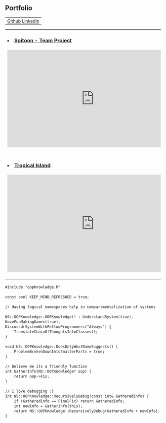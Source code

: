 ## Portfolio
<div>
    <table>
  <tr>
    <td align="left"><a href="https://github.com/Faizanshah007">Github</a> <a href="https://www.linkedin.com/in/faizanshah-ansari-gamedev/">LinkedIn</a></td>
  </tr>
</table>
  </div>
  <div>
<table>
  <tr>
    <td><h3>
        <li><a href="https://github.com/Faizanshah007/Spitoon-TeamProject">Spitoon - Team Project</a></li>
        <br><iframe width="560" height="315" src="https://www.youtube.com/embed/gx8T80bnTCk?&mute=1" title="YouTube video player" frameborder="0" allow="accelerometer; autoplay; clipboard-write; encrypted-media; gyroscope; picture-in-picture" allowfullscreen></iframe>
        </h3></td>
    <td><h3>
        <li><a href="https://github.com/Faizanshah007/Advanced-Programming-for-Games">Collatz Password Manager</a></li>
        <br><img src="Code_Snippet.PNG" width="560" height="315">
        </h3></td>
  </tr>
  <tr>
    <td><h3>
        <li><a href="https://github.com/Faizanshah007/Advanced-Graphics-for-Games">Tropical Island</a></li>
        <br><iframe width="560" height="315" src="https://www.youtube.com/embed/HFE6a5WwDNY" title="YouTube video player" frameborder="0" allow="accelerometer; autoplay; clipboard-write; encrypted-media; gyroscope; picture-in-picture" allowfullscreen></iframe>
        </h3></td>
    <td><h3>
        <li><a href="https://github.com/Faizanshah007/Advanced-Game-Technologies">Game Engine C++ (Physics)</a></li>
        <br><iframe width="560" height="315" src="https://www.youtube.com/embed/g7kDU1J3jcs" title="YouTube video player" frameborder="0" allow="accelerometer; autoplay; clipboard-write; encrypted-media; gyroscope; picture-in-picture" allowfullscreen></iframe>
        </h3></td>
  </tr>
</table>
  </div>

```
#include "oopknowledge.h"

const bool KEEP_MIND_REFRESHED = true;

// Having logical namespaces help in compartmentalization of systems

NS::OOPKnowledge::OOPKnowledge() : UnderstandSystem(true), HaveFunMakingGames(true), DiscussUrSystemWithFellowProgrammers("Always") {
	TranslateChainOfThoughtsIntoClasses();
}

void NS::OOPKnowledge::DoesOnlyWhatNameSuggests() {
	ProblemBrokenDownIntoSmallerParts = true;
}

// Believe me its a friendly function
int GatherInfo(NS::OOPKnowledge* oop) {
	return oop->Fix;
}

// I love debugging :)
int NS::OOPKnowledge::RecursivelyDebug(const int& GatheredInfo) {
	if (GatheredInfo == FinalFix) return GatheredInfo;
	int newInfo = GatherInfo(this);
	return NS::OOPKnowledge::RecursivelyDebug(GatheredInfo + newInfo);
}
```
